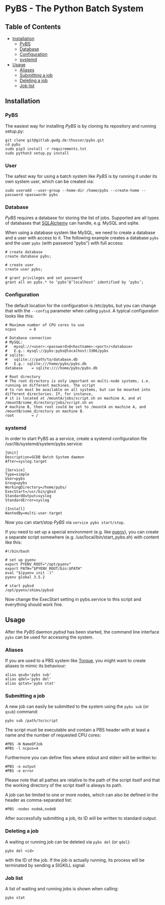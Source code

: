 # PyBS - The Python Batch System

## Table of Contents
* [Installation](#installation)
    * [PyBS](#pybs)
    * [Database](#database)
    * [Configuration](#configuration)
    * [systemd](#systemd)
* [Usage](#usage)
    * [Aliases](#aliases)
    * [Submitting a job](#submitting-a-job)
    * [Deleting a job](#deleting-a-job)
    * [Job list](#job-list)

## Installation

### PyBS

The easiest way for installing *PyBS* is by cloning its repository and running setup.py:

    git clone git@gitlab.gwdg.de:thusser/pybs.git
    cd pybs
    sudo pip3 install -r requirements.txt
    sudo python3 setup.py install

### User

The safest way for using a batch system like *PyBS* is by running it under its own system user, which can be 
created via:

    sudo useradd --user-group --home-dir /home/pybs --create-home --password <password> pybs

### Database

*PyBS* requires a database for storing the list of jobs. Supported are all types of databases that
[SQLAlchemy](https://www.sqlalchemy.org/) can handle, e.g. MySQL and sqlite.

When using a database system like MySQL, we need to create a database and a user with access to it. The following
example creates a database `pybs` and the user `pybs` (with password "pybs") with full access:

    # create database
    create database pybs;
   
    # create user
    create user pybs;
    
    # grant privileges and set password
    grant all on pybs.* to ‘pybs’@’localhost’ identified by ‘pybs’;

### Configuration

The default location for the configuration is /etc/pybs, but you can change that with the `--config` parameter
when calling `pybsd`. A typical configuration looks like this:

    # Maximum number of CPU cores to use
    ncpus      = 8
    
    # Database connection
    # MySQL:
    #   mysql://<user>:<password>@<hostname>:<port>/<database>
    #   E.g.: mysql://pybs:pybs@localhost:3306/pybs
    # sqlite:
    #   sqlite:///path/to/database.db
    #   E.g.: sqlite:///home/pybs/pybs.db
    database    = sqlite:////home/pybs/pybs.db
    
    # Root directory
    # The root directory is only important on multi-node systems, i.e. running on different machines. The script
    # to run must be available on all systems, but can be mounted into different directories. If, for instance,
    # it is located at /mountA/jobs/script.sh on machine A, and at /mountB/some_directory/jobs/script.sh on
    # machine B, then root could be set to /mountA on machine A, and /mountB/some_directory on machine B.
    root        = /

### systemd

In order to start PyBS as a service, create a systemd configuration file /usr/lib/systemd/system/pybs.service:

    [Unit]
    Description=GCDB Batch System daemon
    After=syslog.target
    
    [Service]
    Type=simple
    User=pybs
    Group=pybs
    WorkingDirectory=/home/pybs/
    ExecStart=/usr/bin/gbsd
    StandardOutput=syslog
    StandardError=syslog
    
    [Install]
    WantedBy=multi-user.target

Now you can start/stop *PyBS* via `service pybs start/stop`.

If you need to set up a special environment (e.g. like [pyenv](https://github.com/pyenv/pyenv)), you can
create a separate script somewhere (e.g. /usr/local/bin/start_pybs.sh) with content like this:

    #!/bin/bash
    
    # set up pyenv
    export PYENV_ROOT="/opt/pyenv"
    export PATH="$PYENV_ROOT/bin:$PATH"
    eval "$(pyenv init -)"
    pyenv global 3.5.2
    
    # start pybsd
    /opt/pyenv/shims/pybsd
    
Now change the ExecStart setting in pybs.service to this script and everything should work fine.

## Usage

After the *PyBS* daemon *pybsd* has been started, the command line interface `pybs` can be used for accessing 
the system. 

### Aliases

If you are used to a PBS system like [Torque](http://www.adaptivecomputing.com/products/torque/), you might want
to create aliases to mimic its behaviour:

    alias qsub='pybs sub'
    alias qdel='pybs del'
    alias qstat='pybs stat'

### Submitting a job

A new job can easily be submitted to the system using the `pybs sub` (or `qsub`) command:

    pybs sub /path/to/script
    
The script must be executable and contain a PBS header with at least a name and the number of requested CPU cores:

    #PBS -N NameOfJob
    #PBS -l ncpus=4
    
Furthermore you can define files where stdout and stderr will be written to:

    #PBS -o output
    #PBS -e error
    
Please note that all pathes are relative to the path of the script itself and that the working directory of the 
script itself is always its path.

A job can be limited to one or more nodes, which can also be defined in the header as comma-separated list:

    #PBS -nodes nodeA,nodeB
    
After successfully submitting a job, its ID will be written to standard output.

### Deleting a job

A waiting or running job can be deleted via `pybs del` (or `qdel`):

    pybs del <id>
    
with the ID of the job. If the job is actually running, its process will be terminated by sending a SIGKILL signal.

### Job list

A list of waiting and running jobs is shown when calling:

    pybs stat